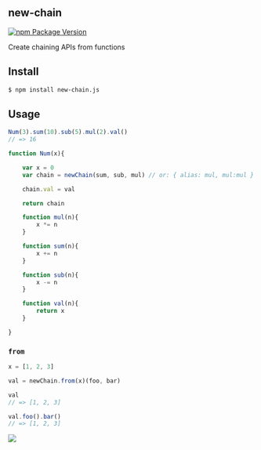 ## new-chain
[![npm Package Version](https://img.shields.io/npm/v/new-chain.js.svg?maxAge=2592000)](https://www.npmjs.com/package/new-chain.js)

Create chaining APIs from functions

## Install

```bash
$ npm install new-chain.js
```

## Usage

```js
Num(3).sum(10).sub(5).mul(2).val()
// => 16

function Num(x){

    var x = 0
    var chain = newChain(sum, sub, mul) // or: { alias: mul, mul:mul } or: newChain({ alias: mul }, mul)

    chain.val = val

    return chain

    function mul(n){
        x *= n
    }

    function sum(n){
        x += n
    }

    function sub(n){
        x -= n
    }

    function val(n){
        return x
    }

}
```

### `from`

```js
x = [1, 2, 3]

val = newChain.from(x)(foo, bar)

val
// => [1, 2, 3]

val.foo().bar()
// => [1, 2, 3]
```

![](https://dl.dropboxusercontent.com/s/swyw3663x22pnwy/npmel_15.jpg)
